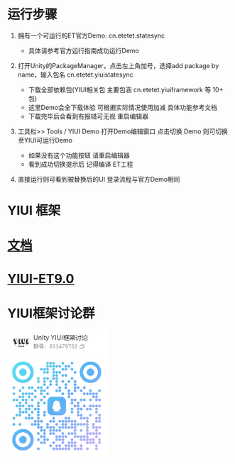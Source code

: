 # 运行步骤

1. 拥有一个可运行的ET官方Demo: cn.etetet.statesync

   - 具体请参考官方运行指南成功运行Demo  
   
2. 打开Unity的PackageManager，点击左上角加号，选择add package by name，输入包名 cn.etetet.yiuistatesync

   - 下载全部依赖包(YIUI相关包 主要包涵 cn.etetet.yiuiframework 等 10+ 包)
   - 这里Demo会全下载体验 可根据实际情况使用加减 具体功能参考文档
   - 下载完毕后会看到有报错可无视 重启编辑器

3. 工具栏>> Tools / YIUI Demo 打开Demo编辑窗口 点击切换 Demo  则可切换至YIUI可运行Demo

   - 如果没有这个功能按钮 请重启编辑器
   - 看到成功切换提示后 记得编译 ET工程

4. 直接运行则可看到被替换后的UI 登录流程与官方Demo相同

# YIUI 框架

# [文档](https://lib9kmxvq7k.feishu.cn/wiki/ES7Gwz4EAiVGKSkotY5cRbTznuh)

# [YIUI-ET9.0](https://github.com/LiShengYang-yiyi/YIUI/tree/YIUI-ET9.0)

# YIUI框架讨论群
![二维码](https://github.com/LiShengYang-yiyi/YIUI/blob/main/Readme/YIUI框架讨论群二维码.png)



 